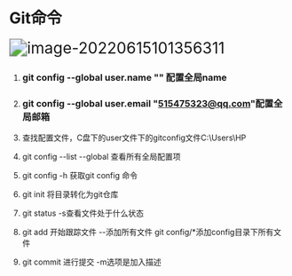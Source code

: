# Git命令

<img src="C:\Users\HP\AppData\Roaming\Typora\typora-user-images\image-20220615101356311.png" alt="image-20220615101356311" style="zoom:200%;" />

1. ### git config --global user.name ""  配置全局name

2. ### git config --global user.email "515475323@qq.com"配置全局邮箱

3. 查找配置文件，C盘下的user文件下的gitconfig文件C:\Users\HP

4. git config --list --global 查看所有全局配置项

5. git config -h 获取git config 命令

6. git init 将目录转化为git仓库

7. git status -s查看文件处于什么状态

8. git add 开始跟踪文件 --添加所有文件 git config/*添加config目录下所有文件

9. git commit 进行提交 -m选项是加入描述




